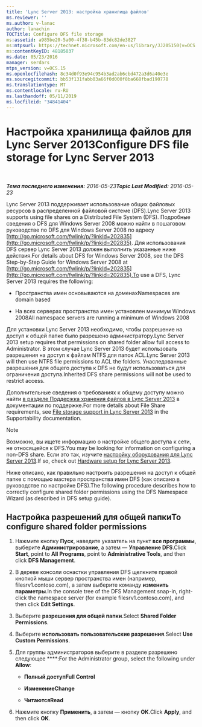 ```yaml
---
title: 'Lync Server 2013: настройка хранилища файлов'
ms.reviewer: ''
ms.author: v-lanac
author: lanachin
TOCTitle: Configure DFS file storage
ms:assetid: a985be20-5a00-4f38-b45b-83dc82de3827
ms:mtpsurl: https://technet.microsoft.com/en-us/library/JJ205150(v=OCS.15)
ms:contentKeyID: 48185037
ms.date: 05/23/2016
manager: serdars
mtps_version: v=OCS.15
ms.openlocfilehash: 8c34d0f93e94c954b3ad2ab6cbd472a3d6a40e3e
ms.sourcegitcommit: bb53f131fabb03a66f0d000f8ba668fbad190778
ms.translationtype: MT
ms.contentlocale: ru-RU
ms.lasthandoff: 05/11/2019
ms.locfileid: "34841404"
---
```

<div data-xmlns="http://www.w3.org/1999/xhtml">

<div class="topic" data-xmlns="http://www.w3.org/1999/xhtml" data-msxsl="urn:schemas-microsoft-com:xslt" data-cs="http://msdn.microsoft.com/en-us/">

<div data-asp="http://msdn2.microsoft.com/asp">

# <a name="configure-dfs-file-storage-for-lync-server-2013"></a><span data-ttu-id="6a78f-102">Настройка хранилища файлов для Lync Server 2013</span><span class="sxs-lookup"><span data-stu-id="6a78f-102">Configure DFS file storage for Lync Server 2013</span></span>

</div>

<div id="mainSection">

<div id="mainBody">

<span> </span>

<span data-ttu-id="6a78f-103">_**Тема последнего изменения:** 2016-05-23_</span><span class="sxs-lookup"><span data-stu-id="6a78f-103">_**Topic Last Modified:** 2016-05-23_</span></span>

<span data-ttu-id="6a78f-104">Lync Server 2013 поддерживает использование общих файловых ресурсов в распределенной файловой системе (DFS).</span><span class="sxs-lookup"><span data-stu-id="6a78f-104">Lync Server 2013 supports using file shares on a Distributed File System (DFS).</span></span> <span data-ttu-id="6a78f-105">Подробные сведения о DFS для Windows Server 2008 можно найти в пошаговом руководстве по DFS для Windows Server 2008 по адресу [http://go.microsoft.com/fwlink/p/?linkId=202835](http://go.microsoft.com/fwlink/p/?linkid=202835). Для использования DFS сервер Lync Server 2013 должен выполнить указанные ниже действия.</span><span class="sxs-lookup"><span data-stu-id="6a78f-105">For details about DFS for Windows Server 2008, see the DFS Step-by-Step Guide for Windows Server 2008 at [http://go.microsoft.com/fwlink/p/?linkId=202835](http://go.microsoft.com/fwlink/p/?linkid=202835).To use a DFS, Lync Server 2013 requires the following:</span></span>

  - <span data-ttu-id="6a78f-106">Пространства имен основываются на доменах</span><span class="sxs-lookup"><span data-stu-id="6a78f-106">Namespaces are domain based</span></span>

  - <span data-ttu-id="6a78f-107">На всех серверах пространства имен установлен минимум Windows 2008</span><span class="sxs-lookup"><span data-stu-id="6a78f-107">All namespace servers are running a minimum of Windows 2008</span></span>

<span data-ttu-id="6a78f-108">Для установки Lync Server 2013 необходимо, чтобы разрешение на доступ к общей папке было разрешено администратору.</span><span class="sxs-lookup"><span data-stu-id="6a78f-108">Lync Server 2013 setup requires that permissions on shared folder allow full access to Administrator.</span></span> <span data-ttu-id="6a78f-109">В этом случае Lync Server 2013 будет использовать разрешения на доступ к файлам NTFS для папок ACL.</span><span class="sxs-lookup"><span data-stu-id="6a78f-109">Lync Server 2013 will then use NTFS file permissions to ACL the folders.</span></span> <span data-ttu-id="6a78f-110">Унаследованные разрешения для общего доступа к DFS не будут использоваться для ограничения доступа.</span><span class="sxs-lookup"><span data-stu-id="6a78f-110">Inherited DFS share permissions will not be used to restrict access.</span></span>

<span data-ttu-id="6a78f-111">Дополнительные сведения о требованиях к общему доступу можно найти [в разделе Поддержка хранения файлов в Lync Server 2013](lync-server-2013-file-storage-support.md) в документации по поддержке.</span><span class="sxs-lookup"><span data-stu-id="6a78f-111">For more details about File Share requirements, see [File storage support in Lync Server 2013](lync-server-2013-file-storage-support.md) in the Supportability documentation.</span></span>

<div>


> [!NOTE]  
> <span data-ttu-id="6a78f-112">Возможно, вы ищете информацию о настройке общего доступа к сети, не относящейся к DFS.</span><span class="sxs-lookup"><span data-stu-id="6a78f-112">You may be looking for information on configuring a non-DFS share.</span></span> <span data-ttu-id="6a78f-113">Если это так, изучите <A href="lync-server-2013-hardware-setup.md">настройку оборудования для Lync Server 2013</A>.</span><span class="sxs-lookup"><span data-stu-id="6a78f-113">If so, check out <A href="lync-server-2013-hardware-setup.md">Hardware setup for Lync Server 2013</A>.</span></span>



</div>

<span data-ttu-id="6a78f-114">Ниже описано, как правильно настроить разрешения на доступ к общей папке с помощью мастера пространства имен DFS (как описано в руководстве по настройке DFS).</span><span class="sxs-lookup"><span data-stu-id="6a78f-114">The following procedure describes how to correctly configure shared folder permissions using the DFS Namespace Wizard (as described in DFS setup guide).</span></span>

<div>

## <a name="to-configure-shared-folder-permissions"></a><span data-ttu-id="6a78f-115">Настройка разрешений для общей папки</span><span class="sxs-lookup"><span data-stu-id="6a78f-115">To configure shared folder permissions</span></span>

1.  <span data-ttu-id="6a78f-116">Нажмите кнопку **Пуск**, наведите указатель на пункт **все программы**, выберите **Администрирование**, а затем — **Управление DFS**.</span><span class="sxs-lookup"><span data-stu-id="6a78f-116">Click **Start**, point to **All Programs**, point to **Administrative Tools**, and then click **DFS Management**.</span></span>

2.  <span data-ttu-id="6a78f-117">В дереве консоли оснастки управления DFS щелкните правой кнопкой мыши сервер пространства имен (например, filesrv1.contoso.com), а затем выберите команду **изменить параметры**.</span><span class="sxs-lookup"><span data-stu-id="6a78f-117">In the console tree of the DFS Management snap-in, right-click the namespace server (for example filesrv1.contoso.com), and then click **Edit Settings**.</span></span>

3.  <span data-ttu-id="6a78f-118">Выберите **разрешения для общей папки**.</span><span class="sxs-lookup"><span data-stu-id="6a78f-118">Select **Shared Folder Permissions**.</span></span>

4.  <span data-ttu-id="6a78f-119">Выберите **использовать пользовательские разрешения**.</span><span class="sxs-lookup"><span data-stu-id="6a78f-119">Select **Use Custom Permissions**.</span></span>

5.  <span data-ttu-id="6a78f-120">Для группы администраторов выберите в разделе разрешено следующее \*\*\*\*:</span><span class="sxs-lookup"><span data-stu-id="6a78f-120">For the Administrator group, select the following under **Allow**:</span></span>
    
      - <span data-ttu-id="6a78f-121">**Полный доступ**</span><span class="sxs-lookup"><span data-stu-id="6a78f-121">**Full Control**</span></span>
    
      - <span data-ttu-id="6a78f-122">**Изменение**</span><span class="sxs-lookup"><span data-stu-id="6a78f-122">**Change**</span></span>
    
      - <span data-ttu-id="6a78f-123">**Читаются**</span><span class="sxs-lookup"><span data-stu-id="6a78f-123">**Read**</span></span>

6.  <span data-ttu-id="6a78f-124">Нажмите кнопку **Применить**, а затем — кнопку **ОК**.</span><span class="sxs-lookup"><span data-stu-id="6a78f-124">Click **Apply**, and then click **OK**.</span></span>

</div>

</div>

<span> </span>

</div>

</div>

</div>

